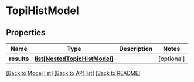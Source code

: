 # TopiHistModel

## Properties
Name | Type | Description | Notes
------------ | ------------- | ------------- | -------------
**results** | [**list[NestedTopicHistModel]**](NestedTopicHistModel.md) |  | [optional] 

[[Back to Model list]](../README.md#documentation-for-models) [[Back to API list]](../README.md#documentation-for-api-endpoints) [[Back to README]](../README.md)


